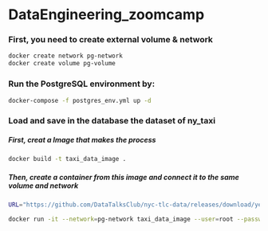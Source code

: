 # DataEngineering_zoomcamp


### First, you need to create external volume & network

```bash
docker create network pg-network
docker create volume pg-volume
```

### Run the PostgreSQL environment by:

```bash
docker-compose -f postgres_env.yml up -d
```

### Load and save in the database the dataset of ny_taxi

##### First, creat a Image that makes the process
```bash
docker build -t taxi_data_image . 
```

##### Then, create a container from this image and connect it to the same volume and network

```bash
URL="https://github.com/DataTalksClub/nyc-tlc-data/releases/download/yellow/yellow_tripdata_2021-01.csv.gz"

docker run -it --network=pg-network taxi_data_image --user=root --password=mypass --host=pgServer --port=5432 --db=ny_taxi --table_name=yello_taxis --url=${URL}
```
